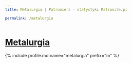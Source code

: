 ```yaml
---
title: Metalurgia | Patromierz - statystyki Patronite.pl

permalink: /metalurgia
---
```


# [Metalurgia](https://patronite.pl/metalurgia)

{% include profile.md name="metalurgia" prefix="m" %}
